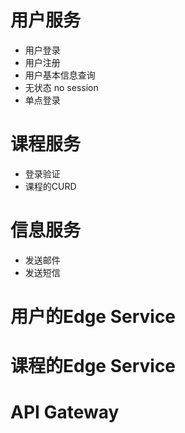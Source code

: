# 用户服务
- 用户登录
- 用户注册
- 用户基本信息查询
- 无状态 no session
- 单点登录

# 课程服务
- 登录验证
- 课程的CURD

# 信息服务
- 发送邮件
- 发送短信

# 用户的Edge Service
# 课程的Edge Service
# API Gateway